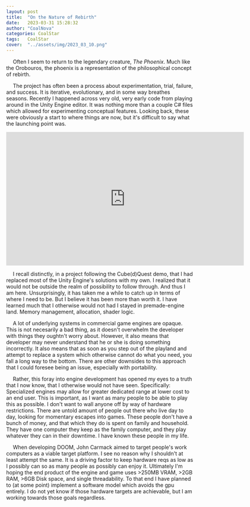 ```yaml
---
layout: post
title:  "On the Nature of Rebirth"
date:   2023-03-31 15:28:32
author: "CoalNova"
categories: CoalStar
tags:	CoalStar
cover:  "../assets/img/2023_03_10.png"
---
```


&emsp; Often I seem to return to the legendary creature, _The Phoenix_. Much like the Orobouros, the phoenix is a representation of the philosophical concept of rebirth. 

&emsp; The project has often been a process about experimentation, trial, failure, and success. It is iterative, evolutionary, and in some way breathes seasons. Recently I happened across very old, very early code from playing around in the Unity Engine editor. It was nothing more than a couple C# files which allowed for experimenting conceptual features. Looking back, these were obviously a start to where things are now, but it's difficult to say what the launching point was.

<iframe width="640" height="360" frameborder="0" src="https://mega.nz/embed/T98BlbiL#3Xe4CIYfCU79zEfZv_buneiL74SdJnuO6SJuITS65Lg!1m" allowfullscreen ></iframe>

&emsp; I recall distinctly, in a project following the Cube(d)Quest demo, that I had replaced most of the Unity Engine's solutions with my own. I realized that it would not be outside the realm of possibility to follow through. And thus I am here. Unsurprisingly, it has taken me a while to catch up in terms of where I need to be. But I believe it has been more than worth it. I have learned much that I otherwise would not had I stayed in premade-engine land. Memory management, allocation, shader logic. 

&emsp; A lot of underlying systems in commercial game engines are opaque. This is not necesarily a bad thing, as it doesn't overwhelm the developer with things they oughtn't worry about. However, it also means that developer may never understand that he or she is doing something incorrectly. It also means that as soon as you step out of the playland and attempt to replace a system which otherwise cannot do what you need, you fall a long way to the bottom. There are other downsides to this approach that I could foresee being an issue, especially with portability.

&emsp; Rather, this foray into engine development has opened my eyes to a truth that I now know, that I otherwise would not have seen. Specifically: Specialized engines may allow for greater dedicated range at lower cost to an end user. This is important, as I want as many people to be able to play this as possible. I don't want to wall anyone off by way of hardware restrictions. There are untold amount of people out there who live day to day, looking for momentary escapes into games. These people don't have a bunch of money, and that which they do is spent on family and household. They have one computer they keep as the family computer, and they play whatever they can in their downtime. I have known these people in my life.

&emsp; When developing DOOM, John Carmack aimed to target people's work computers as a viable target platform. I see no reason why I shouldn't at least attempt the same. It is a driving factor to keep hardware reqs as low as I possibly can so as many people as possibly can enjoy it. Ultimately I'm hoping the end product of the engine and game uses >250MB VRAM, >2GB RAM, >6GB Disk space, and single threadability. To that end I have planned to (at some point) implement a software model which avoids the gpu entirely. I do not yet know if those hardware targets are achievable, but I am working towards those goals regardless.

